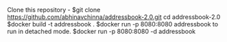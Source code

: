 Clone this repository - $git clone https://github.com/abhinavchinna/addressbook-2.0.git
cd addressbook-2.0
$docker build -t addressbook .
$docker run -p 8080:8080 addressbook
to run in detached mode.
$docker run -p 8080:8080 -d addressbook
